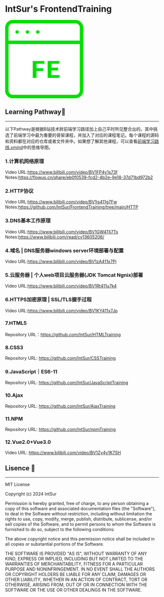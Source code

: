 # **IntSur's FrontendTraining**

![](./README.assets/qianduankaifa-2.png)

## Learning Pathway🚏

------

以下Pathway是根据B站技术胖前端学习路径加上自己平时所见整合出的。其中挑选了前端学习中最为重要的骨架课程，并加入了对应的课程笔记。每个课程的源码和资料都在对应的仓库或者文件夹中。如果想了解其他课程，可以查看[前端学习路线.xmind](https://github.com/IntSur/FrontendTraining/blob/main/前端学习路线.xmind)中的思维导图。

### 1.计算机网络原理

Video URL:https://www.bilibili.com/video/BV1FP4y1s73f
Notes:https://flowus.cn/share/eb0f0539-fcd2-4b2e-9e18-37d71bd972b2

### 2.HTTP协议

Video URL:https://www.bilibili.com/video/BV1js411g7Fw
Notes:https://github.com/IntSur/FrontendTraining/tree/main/HTTP

### 3.DNS基本工作原理

Video URL:https://www.bilibili.com/video/BV1GW411j7Ts
Notes:https://www.bilibili.com/read/cv13605206/

### 4.域名 | DNS服务器windows server环境部署与配置

Video URL:https://www.bilibili.com/video/BV1zA411x7Pj

### 5.云服务器 | 个人web项目云服务器(JDK Tomcat Ngnix)部署

Video URL:https://www.bilibili.com/video/BV1Rt411u7k4

### 6.HTTPS加密原理 | SSL/TLS握手过程

Video URL:https://www.bilibili.com/video/BV1KY411x7Jp

### 7.HTML5

Repository URL：https://github.com/IntSur/HTMLTraining

### 8.CSS3

Repository URL:  https://github.com/IntSur/CSSTraining

### 9.JavaScript｜ES6-11

Repository URL:  https://github.com/IntSur/JavaScriptTraining

### 10.Ajax

Repository URL:  https://github.com/IntSur/AjaxTraining

### 11.NPM

Repository URL:  https://github.com/IntSur/npmTraining

### 12.Vue2.0+Vue3.0

Video URL:  https://www.bilibili.com/video/BV1Zy4y1K7SH

## Lisence 🪪

------

MIT License

Copyright (c) 2024 IntSur

Permission is hereby granted, free of charge, to any person obtaining a copy
of this software and associated documentation files (the "Software"), to deal
in the Software without restriction, including without limitation the rights
to use, copy, modify, merge, publish, distribute, sublicense, and/or sell
copies of the Software, and to permit persons to whom the Software is
furnished to do so, subject to the following conditions:

The above copyright notice and this permission notice shall be included in all
copies or substantial portions of the Software.

THE SOFTWARE IS PROVIDED "AS IS", WITHOUT WARRANTY OF ANY KIND, EXPRESS OR
IMPLIED, INCLUDING BUT NOT LIMITED TO THE WARRANTIES OF MERCHANTABILITY,
FITNESS FOR A PARTICULAR PURPOSE AND NONINFRINGEMENT. IN NO EVENT SHALL THE
AUTHORS OR COPYRIGHT HOLDERS BE LIABLE FOR ANY CLAIM, DAMAGES OR OTHER
LIABILITY, WHETHER IN AN ACTION OF CONTRACT, TORT OR OTHERWISE, ARISING FROM,
OUT OF OR IN CONNECTION WITH THE SOFTWARE OR THE USE OR OTHER DEALINGS IN THE
SOFTWARE.